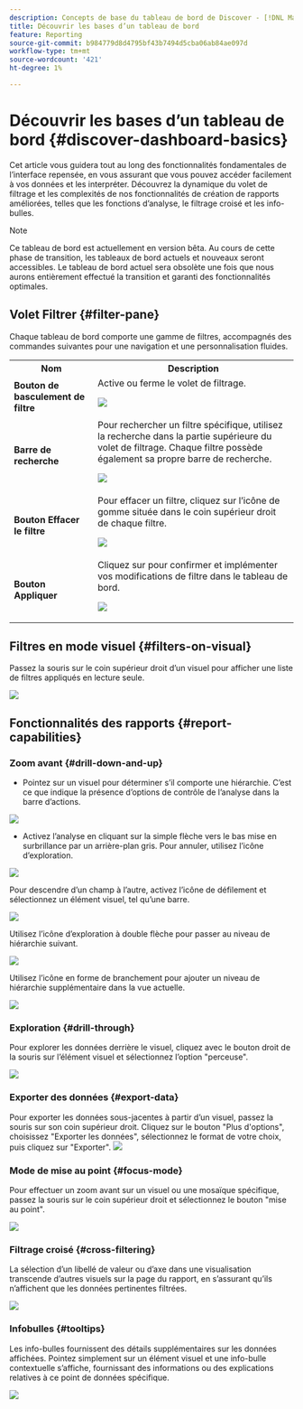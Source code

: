 ```yaml
---
description: Concepts de base du tableau de bord de Discover - [!DNL Marketo Measure] - Produit
title: Découvrir les bases d’un tableau de bord
feature: Reporting
source-git-commit: b984779d8d4795bf43b7494d5cba06ab84ae097d
workflow-type: tm+mt
source-wordcount: '421'
ht-degree: 1%

---
```


# Découvrir les bases d’un tableau de bord {#discover-dashboard-basics}

Cet article vous guidera tout au long des fonctionnalités fondamentales de l’interface repensée, en vous assurant que vous pouvez accéder facilement à vos données et les interpréter. Découvrez la dynamique du volet de filtrage et les complexités de nos fonctionnalités de création de rapports améliorées, telles que les fonctions d’analyse, le filtrage croisé et les info-bulles.

>[!NOTE]
>
>Ce tableau de bord est actuellement en version bêta. Au cours de cette phase de transition, les tableaux de bord actuels et nouveaux seront accessibles. Le tableau de bord actuel sera obsolète une fois que nous aurons entièrement effectué la transition et garanti des fonctionnalités optimales.

## Volet Filtrer {#filter-pane}

Chaque tableau de bord comporte une gamme de filtres, accompagnés des commandes suivantes pour une navigation et une personnalisation fluides.

<table style="table-layout:auto"> 
 <tbody> 
  <tr> 
   <th>Nom</th> 
   <th>Description</th>
  </tr> 
  <tr> 
   <td><b>Bouton de basculement de filtre</b></td>
   <td>Active ou ferme le volet de filtrage.
   <p><img src="assets/discover-dashboard-basics-1.png"></td>
  </tr>
  <tr> 
   <td><b>Barre de recherche</b></td>
   <td>Pour rechercher un filtre spécifique, utilisez la recherche dans la partie supérieure du volet de filtrage. Chaque filtre possède également sa propre barre de recherche.
   <p><img src="assets/discover-dashboard-basics-2.png"></td>
  </tr>
   <tr> 
   <td><b>Bouton Effacer le filtre</b></td>
   <td>Pour effacer un filtre, cliquez sur l’icône de gomme située dans le coin supérieur droit de chaque filtre.
   <p><img src="assets/discover-dashboard-basics-3.png"></td>
  </tr>
  <tr> 
   <td><b>Bouton Appliquer</b></td>
   <td>Cliquez sur pour confirmer et implémenter vos modifications de filtre dans le tableau de bord.
   <p><img src="assets/discover-dashboard-basics-3a.png"></td>
  </tr>
 </tbody> 
</table>

## Filtres en mode visuel {#filters-on-visual}

Passez la souris sur le coin supérieur droit d’un visuel pour afficher une liste de filtres appliqués en lecture seule.

![](assets/discover-dashboard-basics-3b.png)

## Fonctionnalités des rapports {#report-capabilities}

### Zoom avant {#drill-down-and-up}

* Pointez sur un visuel pour déterminer s’il comporte une hiérarchie. C’est ce que indique la présence d’options de contrôle de l’analyse dans la barre d’actions.

![](assets/discover-dashboard-basics-4.png)

* Activez l’analyse en cliquant sur la simple flèche vers le bas mise en surbrillance par un arrière-plan gris. Pour annuler, utilisez l’icône d’exploration.

![](assets/discover-dashboard-basics-5.png)

Pour descendre d’un champ à l’autre, activez l’icône de défilement et sélectionnez un élément visuel, tel qu’une barre.

![](assets/discover-dashboard-basics-6.gif)

Utilisez l’icône d’exploration à double flèche pour passer au niveau de hiérarchie suivant.

![](assets/discover-dashboard-basics-7.gif)

Utilisez l’icône en forme de branchement pour ajouter un niveau de hiérarchie supplémentaire dans la vue actuelle.

![](assets/discover-dashboard-basics-8.gif)

### Exploration {#drill-through}

Pour explorer les données derrière le visuel, cliquez avec le bouton droit de la souris sur l’élément visuel et sélectionnez l’option &quot;perceuse&quot;.

![](assets/discover-dashboard-basics-9.gif)

### Exporter des données {#export-data}

Pour exporter les données sous-jacentes à partir d’un visuel, passez la souris sur son coin supérieur droit. Cliquez sur le bouton &quot;Plus d&#39;options&quot;, choisissez &quot;Exporter les données&quot;, sélectionnez le format de votre choix, puis cliquez sur &quot;Exporter&quot;.
![](assets/discover-dashboard-basics-10.gif)

### Mode de mise au point {#focus-mode}

Pour effectuer un zoom avant sur un visuel ou une mosaïque spécifique, passez la souris sur le coin supérieur droit et sélectionnez le bouton &quot;mise au point&quot;.

![](assets/discover-dashboard-basics-11.gif)

### Filtrage croisé {#cross-filtering}

La sélection d’un libellé de valeur ou d’axe dans une visualisation transcende d’autres visuels sur la page du rapport, en s’assurant qu’ils n’affichent que les données pertinentes filtrées.

![](assets/discover-dashboard-basics-12.gif)

### Infobulles {#tooltips}

Les info-bulles fournissent des détails supplémentaires sur les données affichées. Pointez simplement sur un élément visuel et une info-bulle contextuelle s’affiche, fournissant des informations ou des explications relatives à ce point de données spécifique.

![](assets/discover-dashboard-basics-13.gif)
